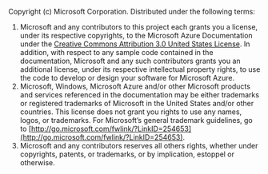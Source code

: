 Copyright (c) Microsoft Corporation.  Distributed under the following terms:

1. Microsoft and any contributors to this project each grants you a license, under its respective copyrights, to the Microsoft Azure Documentation under the [Creative Commons Attribution 3.0 United States License](http://creativecommons.org/licenses/by/3.0/us/legalcode).  In addition, with respect to any sample code contained in the documentation, Microsoft and any such contributors grants you an additional license, under its respective intellectual property rights, to use the code to develop or design your software for Microsoft Azure.
2. Microsoft, Windows, Microsoft Azure and/or other Microsoft products and services referenced in the documentation may be either trademarks or registered trademarks of Microsoft in the United States and/or other countries. This license does not grant you rights to use any names, logos, or trademarks. For Microsoft’s general trademark guidelines, go to [http://go.microsoft.com/fwlink/?LinkID=254653](http://go.microsoft.com/fwlink/?LinkID=254653).
3. Microsoft and any contributors reserves all others rights, whether under copyrights, patents, or trademarks, or by implication, estoppel or otherwise.


